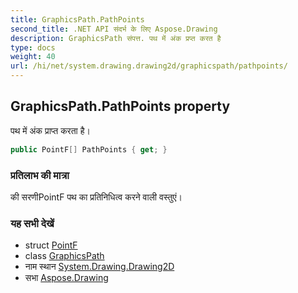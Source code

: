 ```yaml
---
title: GraphicsPath.PathPoints
second_title: .NET API संदर्भ के लिए Aspose.Drawing
description: GraphicsPath संपत्त. पथ में अंक प्रप्त करत है
type: docs
weight: 40
url: /hi/net/system.drawing.drawing2d/graphicspath/pathpoints/
---
```

## GraphicsPath.PathPoints property

पथ में अंक प्राप्त करता है।

```csharp
public PointF[] PathPoints { get; }
```

### प्रतिलाभ की मात्रा

की सरणीPointF पथ का प्रतिनिधित्व करने वाली वस्तुएं।

### यह सभी देखें

* struct [PointF](../../../system.drawing/pointf/)
* class [GraphicsPath](../)
* नाम स्थान [System.Drawing.Drawing2D](../../graphicspath/)
* सभा [Aspose.Drawing](../../../)


